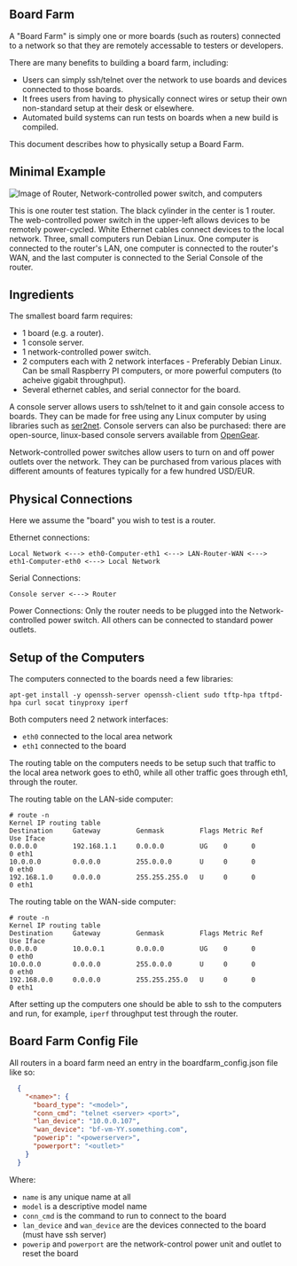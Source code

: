 Board Farm
----------

A "Board Farm" is simply one or more boards (such as routers) connected to a network so that they are remotely accessable to testers or developers.

There are many benefits to building a board farm, including:

* Users can simply ssh/telnet over the network to use boards and devices connected to those boards.
* It frees users from having to physically connect wires or setup their own non-standard setup at their desk or elsewhere.
* Automated build systems can run tests on boards when a new build is compiled.

This document describes how to physically setup a Board Farm.


Minimal Example
---------------

![Image of Router, Network-controlled power switch, and computers](https://github.qualcomm.com/raw/streamboost/openwrt-tests/master/docs/Simple_Board_Farm.jpg "Minimal Test Station")

This is one router test station. The black cylinder in the center is 1 router. The web-controlled power switch in the upper-left allows devices to be remotely power-cycled. White Ethernet cables connect devices to the local network. Three, small computers run Debian Linux. One computer is connected to the router's LAN, one computer is connected to the router's WAN, and the last computer is connected to the Serial Console of the router.

Ingredients
-----------

The smallest board farm requires:

* 1 board (e.g. a router).
* 1 console server.
* 1 network-controlled power switch.
* 2 computers each with 2 network interfaces - Preferably Debian Linux. Can be small Raspberry PI computers, or more powerful computers (to acheive gigabit throughput).
* Several ethernet cables, and serial connector for the board.

A console server allows users to ssh/telnet to it and gain console access to boards.  They can be made for free using any Linux computer by using libraries such as [ser2net]([http://sourceforge.net/projects/ser2net/).  Console servers can also be purchased: there are open-source, linux-based console servers available from [OpenGear](http://opengear.com/products/cm4100-console-server).

Network-controlled power switches allow users to turn on and off power outlets over the network.  They can be purchased from various places with different amounts of features typically for a few hundred USD/EUR.

Physical Connections
--------------------

Here we assume the "board" you wish to test is a router.

Ethernet connections:

    Local Network <---> eth0-Computer-eth1 <---> LAN-Router-WAN <---> eth1-Computer-eth0 <---> Local Network
    
Serial Connections:

    Console server <---> Router

Power Connections: Only the router needs to be plugged into the Network-controlled power switch.  All others can be connected to standard power outlets.

Setup of the Computers
----------------------

The computers connected to the boards need a few libraries:

    apt-get install -y openssh-server openssh-client sudo tftp-hpa tftpd-hpa curl socat tinyproxy iperf

Both computers need 2 network interfaces:

* `eth0` connected to the local area network
* `eth1` connected to the board

The routing table on the computers needs to be setup such that traffic to the local area network goes to eth0, while all other traffic goes through eth1, through the router.

The routing table on the LAN-side computer:

    # route -n
    Kernel IP routing table
    Destination     Gateway         Genmask         Flags Metric Ref    Use Iface
    0.0.0.0         192.168.1.1     0.0.0.0         UG    0      0        0 eth1
    10.0.0.0        0.0.0.0         255.0.0.0       U     0      0        0 eth0
    192.168.1.0     0.0.0.0         255.255.255.0   U     0      0        0 eth1

The routing table on the WAN-side computer:

    # route -n
    Kernel IP routing table
    Destination     Gateway         Genmask         Flags Metric Ref    Use Iface
    0.0.0.0         10.0.0.1        0.0.0.0         UG    0      0        0 eth0
    10.0.0.0        0.0.0.0         255.0.0.0       U     0      0        0 eth0
    192.168.0.0     0.0.0.0         255.255.255.0   U     0      0        0 eth1

After setting up the computers one should be able to ssh to the computers and run, for example, `iperf` throughput test through the router.

Board Farm Config File
----------------------
All routers in a board farm need an entry in the boardfarm_config.json file like so:

```json
  {
    "<name>": {
      "board_type": "<model>",
      "conn_cmd": "telnet <server> <port>",
      "lan_device": "10.0.0.107",
      "wan_device": "bf-vm-YY.something.com",
      "powerip": "<powerserver>",
      "powerport": "<outlet>"
    }
  }
```

Where:
* `name` is any unique name at all
* `model` is a descriptive model name
* `conn_cmd` is the command to run to connect to the board
* `lan_device` and `wan_device` are the devices connected to the board (must have ssh server)
* `powerip` and `powerport` are the network-control power unit and outlet to reset the board
